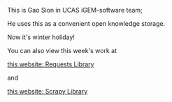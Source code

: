 This is Gao Sion in UCAS iGEM-software team;

He uses this as a convenient open knowledge storage.

Now it's winter holiday!

You can also view this week's work at 

[this website: Requests Library](http://whatcanyousee.gearhostpreview.com/iGEM-Software/Requests.html)

and

[this website: Scrapy Library](http://whatcanyousee.gearhostpreview.com/iGEM-Software/scrapy.html)

